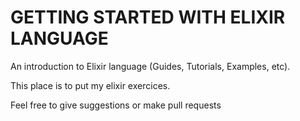 # GETTING STARTED WITH ELIXIR LANGUAGE

An introduction to Elixir language (Guides, Tutorials, Examples, etc).

This place is to put my elixir exercices.

Feel free to give suggestions or make pull requests
